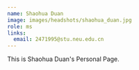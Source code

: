 ```yaml
---
name: Shaohua Duan
image: images/headshots/shaohua_duan.jpg
role: ms
links:
  email: 2471995@stu.neu.edu.cn
---
```


This is Shaohua Duan's Personal Page.
